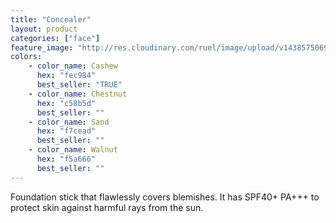 ```yaml
---
title: "Concealer"
layout: product
categories: ["face"]
feature_image: "http://res.cloudinary.com/ruel/image/upload/v1438575069/fs/Concealer_PB246672-.jpg"
colors:
    - color_name: Cashew
      hex: "fec984"
      best_seller: "TRUE"
    - color_name: Chestnut
      hex: "c58b5d"
      best_seller: ""
    - color_name: Sand
      hex: "f7cead"
      best_seller: ""
    - color_name: Walnut
      hex: "f5a666"
      best_seller: ""
---
```

Foundation stick that flawlessly covers blemishes. It has SPF40+ PA+++ to protect skin against harmful rays from the sun.